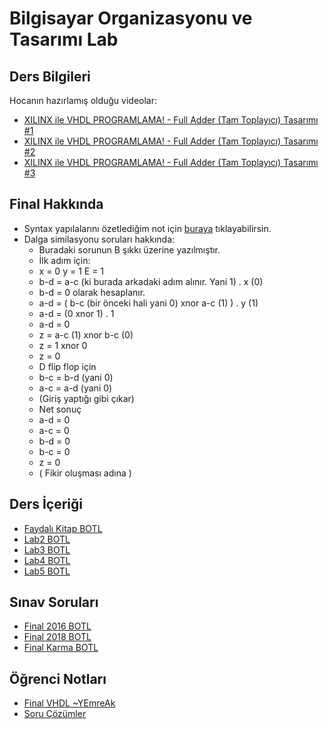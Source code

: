 # Bilgisayar Organizasyonu ve Tasarımı Lab 

## Ders Bilgileri

Hocanın hazırlamış olduğu videolar:

- [XILINX ile VHDL PROGRAMLAMA! - Full Adder (Tam Toplayıcı) Tasarımı #1](https://www.youtube.com/watch?v=-SZuTT3xa18)
- [XILINX ile VHDL PROGRAMLAMA! - Full Adder (Tam Toplayıcı) Tasarımı #2](https://www.youtube.com/watch?v=H7jihUQz-Io)
- [XILINX ile VHDL PROGRAMLAMA! - Full Adder (Tam Toplayıcı) Tasarımı #3](https://www.youtube.com/watch?v=Sw5ktjHl1zc)

## Final Hakkında

- Syntax yapılalarını özetlediğim not için [buraya](https://drive.google.com/open?id=1Lwj1DfOjI5fjtEXjytVzUuFdR9wtMz7g) tıklayabilirsin.
- Dalga similasyonu soruları hakkında:
  - Buradaki sorunun B şıkkı üzerine yazılmıştır.
  - İlk adım için:
  - x = 0 y = 1 E = 1
  - b-d = a-c (ki burada arkadaki adım alınır. Yani 1) . x (0)
  - b-d = 0 olarak hesaplanır.
  - a-d = ( b-c (bir önceki hali yani 0) xnor a-c (1) ) . y (1)
  - a-d = (0 xnor 1) . 1
  - a-d = 0
  - z = a-c (1) xnor b-c (0)
  - z = 1 xnor 0
  - z = 0
  - D flip flop için
  - b-c = b-d (yani 0)
  - a-c = a-d (yani 0)
  - (Giriş yaptığı gibi çıkar)
  - Net sonuç
  - a-d = 0
  - a-c = 0
  - b-d = 0
  - b-c = 0
  - z = 0
  - ( Fikir oluşması adına )
<!--Index-->


## Ders İçeriği

- [Faydalı Kitap BOTL](./Ders%20%C4%B0%C3%A7eri%C4%9Fi/Faydal%C4%B1%20Kitap%20BOTL.pdf)
- [Lab2 BOTL](./Ders%20%C4%B0%C3%A7eri%C4%9Fi/Lab2%20BOTL.pdf)
- [Lab3 BOTL](./Ders%20%C4%B0%C3%A7eri%C4%9Fi/Lab3%20BOTL.pdf)
- [Lab4 BOTL](./Ders%20%C4%B0%C3%A7eri%C4%9Fi/Lab4%20BOTL.pdf)
- [Lab5 BOTL](./Ders%20%C4%B0%C3%A7eri%C4%9Fi/Lab5%20BOTL.pdf)

## Sınav Soruları

- [Final 2016 BOTL](./S%C4%B1nav%20Sorular%C4%B1/Final%202016%20BOTL.pdf)
- [Final 2018 BOTL](./S%C4%B1nav%20Sorular%C4%B1/Final%202018%20BOTL.pdf)
- [Final Karma BOTL](./S%C4%B1nav%20Sorular%C4%B1/Final%20Karma%20BOTL.pdf)

## Öğrenci Notları

- [Final VHDL ~YEmreAk](./%C3%96%C4%9Frenci%20Notlar%C4%B1/Final%20VHDL%20~YEmreAk.pdf)
- [Soru Çözümler](./%C3%96%C4%9Frenci%20Notlar%C4%B1/Soru%20%C3%87%C3%B6z%C3%BCmler.pdf)



<!--Index-->

